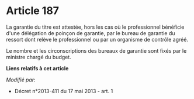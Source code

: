 # Article 187

La garantie du titre est attestée, hors les cas où le professionnel bénéficie d'une délégation de poinçon de garantie, par le
bureau de garantie du ressort dont relève le professionnel ou par un organisme de contrôle agréé.

Le nombre et les circonscriptions des bureaux de garantie sont fixés par le ministre chargé du budget.

**Liens relatifs à cet article**

_Modifié par_:

  - Décret n°2013-411 du 17 mai 2013 - art. 1
